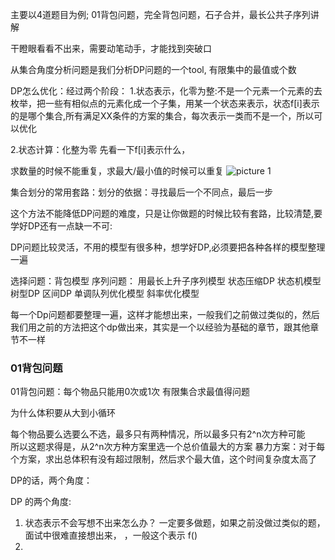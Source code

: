 主要以4道题目为例;
01背包问题，完全背包问题，石子合并，最长公共子序列讲解

干瞪眼看看不出来，需要动笔动手，才能找到突破口


从集合角度分析问题是我们分析DP问题的一个tool,
有限集中的最值或个数

DP怎么优化：经过两个阶段：
1.状态表示，化零为整:不是一个元素一个元素的去枚举，把一些有相似点的元素化成一个子集，用某一个状态来表示，状态f[i]表示的是哪个集合,所有满足XX条件的方案的集合，每次表示一类而不是一个，所以可以优化

2.状态计算：化整为零
先看一下f[i]表示什么，


求数量的时候不能重复，求最大/最小值的时候可以重复
![picture 1](https://i.loli.net/2021/09/08/kF8qJQTIfYgdiBh.png)  

集合划分的常用套路：划分的依据：寻找最后一个不同点，最后一步

这个方法不能降低DP问题的难度，只是让你做题的时候比较有套路，比较清楚,要学好DP还有一点缺一不可:

DP问题比较灵活，不用的模型有很多种，想学好DP,必须要把各种各样的模型整理一遍

选择问题：背包模型
序列问题： 用最长上升子序列模型
状态压缩DP
状态机模型
树型DP
区间DP
单调队列优化模型
斜率优化模型

每一个Dp问题都要整理一遍，这样才能想出来，一般我们之前做过类似的，然后我们用之前的方法把这个dp做出来，其实是一个以经验为基础的章节，跟其他章节不一样


### 01背包问题
01背包问题：每个物品只能用0次或1次
有限集合求最值得问题


为什么体积要从大到小循环



每个物品要么选要么不选，最多只有两种情况，所以最多只有2^n次方种可能  
所以这题求得是，从2^n次方种方案里选一个总价值最大的方案
暴力方案：对于每个方案，求出总体积有没有超过限制，然后求个最大值，这个时间复杂度太高了

DP的话，两个角度：


DP 的两个角度: 
 1. 状态表示不会写想不出来怎么办？ 一定要多做题，如果之前没做过类似的题，面试中很难直接想出来， ，一般这个表示 f()
2.





